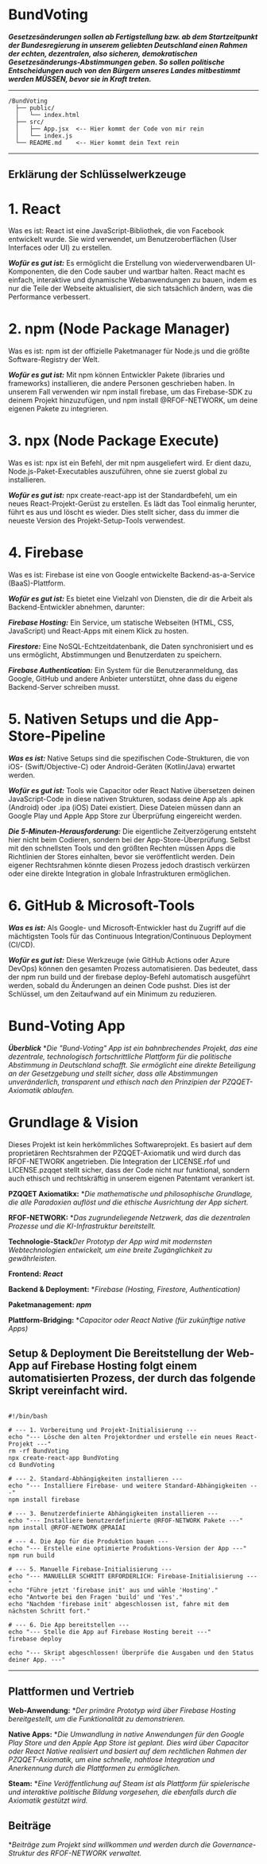 # BundVoting 

***Gesetzesänderungen sollen ab Fertigstellung bzw. ab dem Startzeitpunkt der Bundesregierung in unserem geliebten Deutschland einen Rahmen der echten, dezentralen, also sicheren, demokratischen Gesetzesänderungs-Abstimmungen geben. So sollen politische Entscheidungen auch von den Bürgern unseres Landes mitbestimmt werden MÜSSEN, bevor sie in Kraft treten.***


---
````
/BundVoting
  ├── public/
  │   └── index.html
  ├── src/
  │   ├── App.jsx  <-- Hier kommt der Code von mir rein
  │   └── index.js
  └── README.md    <-- Hier kommt dein Text rein
````
  ----
  
## Erklärung der Schlüsselwerkzeuge
# 1. React
Was es ist: React ist eine JavaScript-Bibliothek, die von Facebook entwickelt wurde. Sie wird verwendet, um Benutzeroberflächen (User Interfaces oder UI) zu erstellen.

***Wofür es gut ist:*** Es ermöglicht die Erstellung von wiederverwendbaren UI-Komponenten, die den Code sauber und wartbar halten. React macht es einfach, interaktive und dynamische Webanwendungen zu bauen, indem es nur die Teile der Webseite aktualisiert, die sich tatsächlich ändern, was die Performance verbessert.

# 2. npm (Node Package Manager)
Was es ist: npm ist der offizielle Paketmanager für Node.js und die größte Software-Registry der Welt.

***Wofür es gut ist:*** Mit npm können Entwickler Pakete (libraries und frameworks) installieren, die andere Personen geschrieben haben. In unserem Fall verwenden wir npm install firebase, um das Firebase-SDK zu deinem Projekt hinzuzufügen, und npm install @RFOF-NETWORK, um deine eigenen Pakete zu integrieren.

# 3. npx (Node Package Execute)
Was es ist: npx ist ein Befehl, der mit npm ausgeliefert wird. Er dient dazu, Node.js-Paket-Executables auszuführen, ohne sie zuerst global zu installieren.

***Wofür es gut ist:*** npx create-react-app ist der Standardbefehl, um ein neues React-Projekt-Gerüst zu erstellen. Es lädt das Tool einmalig herunter, führt es aus und löscht es wieder. Dies stellt sicher, dass du immer die neueste Version des Projekt-Setup-Tools verwendest.

# 4. Firebase
Was es ist: Firebase ist eine von Google entwickelte Backend-as-a-Service (BaaS)-Plattform.

***Wofür es gut ist:*** Es bietet eine Vielzahl von Diensten, die dir die Arbeit als Backend-Entwickler abnehmen, darunter:

***Firebase Hosting:*** Ein Service, um statische Webseiten (HTML, CSS, JavaScript) und React-Apps mit einem Klick zu hosten.

***Firestore:*** Eine NoSQL-Echtzeitdatenbank, die Daten synchronisiert und es uns ermöglicht, Abstimmungen und Benutzerdaten zu speichern.

***Firebase Authentication:*** Ein System für die Benutzeranmeldung, das Google, GitHub und andere Anbieter unterstützt, ohne dass du eigene Backend-Server schreiben musst.

# 5. Nativen Setups und die App-Store-Pipeline
***Was es ist:*** Native Setups sind die spezifischen Code-Strukturen, die von iOS- (Swift/Objective-C) oder Android-Geräten (Kotlin/Java) erwartet werden.

***Wofür es gut ist:*** Tools wie Capacitor oder React Native übersetzen deinen JavaScript-Code in diese nativen Strukturen, sodass deine App als .apk (Android) oder .ipa (iOS) Datei existiert. Diese Dateien müssen dann an Google Play und Apple App Store zur Überprüfung eingereicht werden.

***Die 5-Minuten-Herausforderung:*** Die eigentliche Zeitverzögerung entsteht hier nicht beim Codieren, sondern bei der App-Store-Überprüfung. Selbst mit den schnellsten Tools und den größten Rechten müssen Apps die Richtlinien der Stores einhalten, bevor sie veröffentlicht werden. Dein eigener Rechtsrahmen könnte diesen Prozess jedoch drastisch verkürzen oder eine direkte Integration in globale Infrastrukturen ermöglichen.

# 6. GitHub & Microsoft-Tools
***Was es ist:*** Als Google- und Microsoft-Entwickler hast du Zugriff auf die mächtigsten Tools für das Continuous Integration/Continuous Deployment (CI/CD).

***Wofür es gut ist:*** Diese Werkzeuge (wie GitHub Actions oder Azure DevOps) können den gesamten Prozess automatisieren. Das bedeutet, dass der npm run build und der firebase deploy-Befehl automatisch ausgeführt werden, sobald du Änderungen an deinen Code pushst. Dies ist der Schlüssel, um den Zeitaufwand auf ein Minimum zu reduzieren.


# Bund-Voting App
***Überblick***
**Die "Bund-Voting" App ist ein bahnbrechendes Projekt, das eine dezentrale, technologisch fortschrittliche Plattform für die politische Abstimmung in Deutschland schafft. Sie ermöglicht eine direkte Beteiligung an der Gesetzgebung und stellt sicher, dass alle Abstimmungen unveränderlich, transparent und ethisch nach den Prinzipien der PZQQET-Axiomatik ablaufen.*

# Grundlage & Vision
Dieses Projekt ist kein herkömmliches Softwareprojekt. Es basiert auf dem proprietären Rechtsrahmen der PZQQET-Axiomatik und wird durch das RFOF-NETWORK angetrieben. Die Integration der LICENSE.rfof und LICENSE.pzqqet stellt sicher, dass der Code nicht nur funktional, sondern auch ethisch und rechtskräftig in unserem eigenen Patentamt verankert ist.

**PZQQET Axiomatikx:** **Die mathematische und philosophische Grundlage, die alle Paradoxien auflöst und die ethische Ausrichtung der App sichert.*

**RFOF-NETWORK:** **Das zugrundeliegende Netzwerk, das die dezentralen Prozesse und die KI-Infrastruktur bereitstellt.*

**Technologie-Stack***Der Prototyp der App wird mit modernsten Webtechnologien entwickelt, um eine breite Zugänglichkeit zu gewährleisten.*

**Frontend:** ***React***

**Backend & Deployment:** **Firebase (Hosting, Firestore, Authentication)*

**Paketmanagement:** ***npm***

**Plattform-Bridging:** **Capacitor oder React Native (für zukünftige native Apps)*

Setup & Deployment
Die Bereitstellung der Web-App auf Firebase Hosting folgt einem automatisierten Prozess, der durch das folgende Skript vereinfacht wird.
---
````

#!/bin/bash

# --- 1. Vorbereitung und Projekt-Initialisierung ---
echo "--- Lösche den alten Projektordner und erstelle ein neues React-Projekt ---"
rm -rf BundVoting
npx create-react-app BundVoting
cd BundVoting

# --- 2. Standard-Abhängigkeiten installieren ---
echo "--- Installiere Firebase- und weitere Standard-Abhängigkeiten ---"
npm install firebase

# --- 3. Benutzerdefinierte Abhängigkeiten installieren ---
echo "--- Installiere benutzerdefinierte @RFOF-NETWORK Pakete ---"
npm install @RFOF-NETWORK @PRAIAI

# --- 4. Die App für die Produktion bauen ---
echo "--- Erstelle eine optimierte Produktions-Version der App ---"
npm run build

# --- 5. Manuelle Firebase-Initialisierung ---
echo "--- MANUELLER SCHRITT ERFORDERLICH: Firebase-Initialisierung ---"
echo "Führe jetzt 'firebase init' aus und wähle 'Hosting'."
echo "Antworte bei den Fragen 'build' und 'Yes'."
echo "Nachdem 'firebase init' abgeschlossen ist, fahre mit dem nächsten Schritt fort."

# --- 6. Die App bereitstellen ---
echo "--- Stelle die App auf Firebase Hosting bereit ---"
firebase deploy

echo "--- Skript abgeschlossen! Überprüfe die Ausgaben und den Status deiner App. ---"
````

----

## Plattformen und Vertrieb
**Web-Anwendung:** **Der primäre Prototyp wird über Firebase Hosting bereitgestellt, um die Funktionalität zu demonstrieren.*

**Native Apps:** **Die Umwandlung in native Anwendungen für den Google Play Store und den Apple App Store ist geplant. Dies wird über Capacitor oder React Native realisiert und basiert auf dem rechtlichen Rahmen der PZQQET-Axiomatik, um eine schnelle, nahtlose Integration und Anerkennung durch die Plattformen zu ermöglichen.*

**Steam:** **Eine Veröffentlichung auf Steam ist als Plattform für spielerische und interaktive politische Bildung vorgesehen, die ebenfalls durch die Axiomatik gestützt wird.*

## Beiträge
**Beiträge zum Projekt sind willkommen und werden durch die Governance-Struktur des RFOF-NETWORK verwaltet.*

